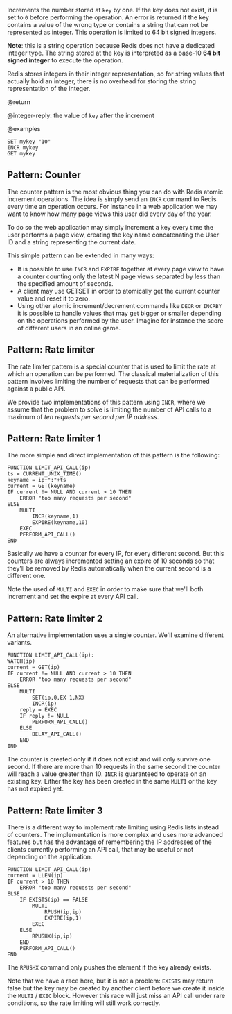 Increments the number stored at `key` by one.
If the key does not exist, it is set to `0` before performing the operation.
An error is returned if the key contains a value of the wrong type or contains a
string that can not be represented as integer.
This operation is limited to 64 bit signed integers.

**Note**: this is a string operation because Redis does not have a dedicated
integer type.
The string stored at the key is interpreted as a base-10 **64 bit signed
integer** to execute the operation.

Redis stores integers in their integer representation, so for string values
that actually hold an integer, there is no overhead for storing the string
representation of the integer.

@return

@integer-reply: the value of `key` after the increment

@examples

```cli
SET mykey "10"
INCR mykey
GET mykey
```

## Pattern: Counter

The counter pattern is the most obvious thing you can do with Redis atomic
increment operations.
The idea is simply send an `INCR` command to Redis every time an operation
occurs.
For instance in a web application we may want to know how many page views this
user did every day of the year.

To do so the web application may simply increment a key every time the user
performs a page view, creating the key name concatenating the User ID and a
string representing the current date.

This simple pattern can be extended in many ways:

* It is possible to use `INCR` and `EXPIRE` together at every page view to have
  a counter counting only the latest N page views separated by less than the
  specified amount of seconds.
* A client may use GETSET in order to atomically get the current counter value
  and reset it to zero.
* Using other atomic increment/decrement commands like `DECR` or `INCRBY` it
  is possible to handle values that may get bigger or smaller depending on the
  operations performed by the user.
  Imagine for instance the score of different users in an online game.

## Pattern: Rate limiter

The rate limiter pattern is a special counter that is used to limit the rate at
which an operation can be performed.
The classical materialization of this pattern involves limiting the number of
requests that can be performed against a public API.

We provide two implementations of this pattern using `INCR`, where we assume
that the problem to solve is limiting the number of API calls to a maximum of
_ten requests per second per IP address_.

## Pattern: Rate limiter 1

The more simple and direct implementation of this pattern is the following:

```
FUNCTION LIMIT_API_CALL(ip)
ts = CURRENT_UNIX_TIME()
keyname = ip+":"+ts
current = GET(keyname)
IF current != NULL AND current > 10 THEN
    ERROR "too many requests per second"
ELSE
    MULTI
        INCR(keyname,1)
        EXPIRE(keyname,10)
    EXEC
    PERFORM_API_CALL()
END
```

Basically we have a counter for every IP, for every different second.
But this counters are always incremented setting an expire of 10 seconds so that
they'll be removed by Redis automatically when the current second is a different
one.

Note the used of `MULTI` and `EXEC` in order to make sure that we'll both
increment and set the expire at every API call.

## Pattern: Rate limiter 2

An alternative implementation uses a single counter. We'll examine different
variants.

```
FUNCTION LIMIT_API_CALL(ip):
WATCH(ip)
current = GET(ip)
IF current != NULL AND current > 10 THEN
    ERROR "too many requests per second"
ELSE
    MULTI
        SET(ip,0,EX 1,NX)
        INCR(ip)
    reply = EXEC
    IF reply != NULL
        PERFORM_API_CALL()
    ELSE
        DELAY_API_CALL()
    END
END
```

The counter is created only if it does not exist and will only survive one second.
If there are more than 10 requests in the same second the counter will reach a
value greater than 10. `INCR` is guaranteed to operate on an existing key. Either
the key has been created in the same `MULTI` or the key has not expired yet.

## Pattern: Rate limiter 3

There is a different way to implement rate limiting using Redis lists instead
of counters. The implementation is more complex and uses more advanced features
but has the advantage of remembering the IP addresses of the clients currently
performing an API call, that may be useful or not depending on the application.

```
FUNCTION LIMIT_API_CALL(ip)
current = LLEN(ip)
IF current > 10 THEN
    ERROR "too many requests per second"
ELSE
    IF EXISTS(ip) == FALSE
        MULTI
            RPUSH(ip,ip)
            EXPIRE(ip,1)
        EXEC
    ELSE
        RPUSHX(ip,ip)
    END
    PERFORM_API_CALL()
END
```

The `RPUSHX` command only pushes the element if the key already exists.

Note that we have a race here, but it is not a problem: `EXISTS` may return
false but the key may be created by another client before we create it inside
the `MULTI` / `EXEC` block.
However this race will just miss an API call under rare conditions, so the rate
limiting will still work correctly.
